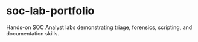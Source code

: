 # soc-lab-portfolio
Hands-on SOC Analyst labs demonstrating triage, forensics, scripting, and documentation skills.
